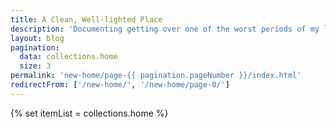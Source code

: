 ```yaml
---
title: A Clean, Well-lighted Place
description: 'Documenting getting over one of the worst periods of my life'
layout: blog
pagination:
  data: collections.home
  size: 3
permalink: 'new-home/page-{{ pagination.pageNumber }}/index.html'
redirectFrom: ['/new-home/', '/new-home/page-0/']
---
```


{% set itemList = collections.home %}